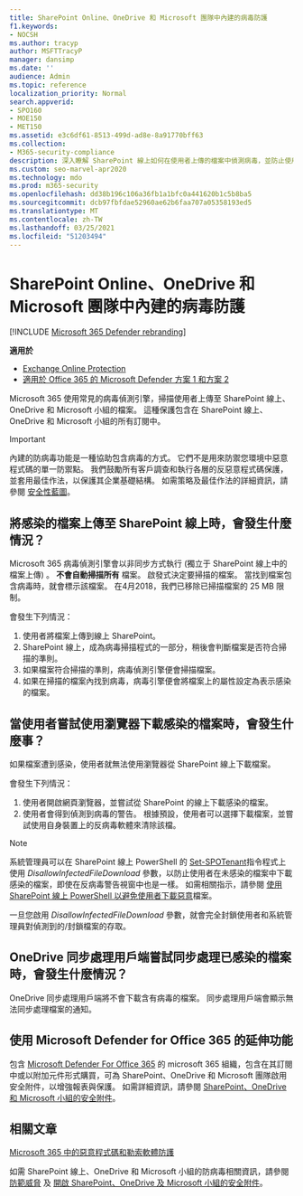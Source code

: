 ```yaml
---
title: SharePoint Online、OneDrive 和 Microsoft 團隊中內建的病毒防護
f1.keywords:
- NOCSH
ms.author: tracyp
author: MSFTTracyP
manager: dansimp
ms.date: ''
audience: Admin
ms.topic: reference
localization_priority: Normal
search.appverid:
- SPO160
- MOE150
- MET150
ms.assetid: e3c6df61-8513-499d-ad8e-8a91770bff63
ms.collection:
- M365-security-compliance
description: 深入瞭解 SharePoint 線上如何在使用者上傳的檔案中偵測病毒，並防止使用者下載或同步處理檔案。
ms.custom: seo-marvel-apr2020
ms.technology: mdo
ms.prod: m365-security
ms.openlocfilehash: dd38b196c106a36fb1a1bfc0a441620b1c5b8ba5
ms.sourcegitcommit: dcb97fbfdae52960ae62b6faa707a05358193ed5
ms.translationtype: MT
ms.contentlocale: zh-TW
ms.lasthandoff: 03/25/2021
ms.locfileid: "51203494"
---
```

# <a name="built-in-virus-protection-in-sharepoint-online-onedrive-and-microsoft-teams"></a>SharePoint Online、OneDrive 和 Microsoft 團隊中內建的病毒防護

[!INCLUDE [Microsoft 365 Defender rebranding](../includes/microsoft-defender-for-office.md)]

**適用於**
- [Exchange Online Protection](exchange-online-protection-overview.md)
- [適用於 Office 365 的 Microsoft Defender 方案 1 和方案 2](defender-for-office-365.md)

Microsoft 365 使用常見的病毒偵測引擎，掃描使用者上傳至 SharePoint 線上、OneDrive 和 Microsoft 小組的檔案。 這種保護包含在 SharePoint 線上、OneDrive 和 Microsoft 小組的所有訂閱中。

> [!IMPORTANT]
> 內建的防病毒功能是一種協助包含病毒的方式。 它們不是用來防禦您環境中惡意程式碼的單一防禦點。 我們鼓勵所有客戶調查和執行各層的反惡意程式碼保護，並套用最佳作法，以保護其企業基礎結構。 如需策略及最佳作法的詳細資訊，請參閱 [安全性藍圖](security-roadmap.md)。

## <a name="what-happens-if-an-infected-file-is-uploaded-to-sharepoint-online"></a>將感染的檔案上傳至 SharePoint 線上時，會發生什麼情況？

Microsoft 365 病毒偵測引擎會以非同步方式執行 (獨立于 SharePoint 線上中的檔案上傳) 。 **不會自動掃描所有** 檔案。 啟發式決定要掃描的檔案。 當找到檔案包含病毒時，就會標示該檔案。 在4月2018，我們已移除已掃描檔案的 25 MB 限制。

會發生下列情況：

1. 使用者將檔案上傳到線上 SharePoint。
2. SharePoint 線上，成為病毒掃描程式的一部分，稍後會判斷檔案是否符合掃描的準則。
3. 如果檔案符合掃描的準則，病毒偵測引擎便會掃描檔案。
4. 如果在掃描的檔案內找到病毒，病毒引擎便會將檔案上的屬性設定為表示感染的檔案。

## <a name="what-happens-when-a-user-tries-to-download-an-infected-file-by-using-the-browser"></a>當使用者嘗試使用瀏覽器下載感染的檔案時，會發生什麼事？

如果檔案遭到感染，使用者就無法使用瀏覽器從 SharePoint 線上下載檔案。

會發生下列情況：

1. 使用者開啟網頁瀏覽器，並嘗試從 SharePoint 的線上下載感染的檔案。
2. 使用者會得到偵測到病毒的警告。 根據預設，使用者可以選擇下載檔案，並嘗試使用自身裝置上的反病毒軟體來清除該檔。

> [!NOTE]
>
> 系統管理員可以在 SharePoint 線上 PowerShell 的 [Set-SPOTenant](/powershell/module/sharepoint-online/Set-SPOTenant)指令程式上使用 *DisallowInfectedFileDownload* 參數，以防止使用者在未感染的檔案中下載感染的檔案，即使在反病毒警告視窗中也是一樣。 如需相關指示，請參閱 [使用 SharePoint 線上 PowerShell 以避免使用者下載惡意](turn-on-mdo-for-spo-odb-and-teams.md#step-2-recommended-use-sharepoint-online-powershell-to-prevent-users-from-downloading-malicious-files)檔案。
>
> 一旦您啟用 *DisallowInfectedFileDownload* 參數，就會完全封鎖使用者和系統管理員對偵測到的/封鎖檔案的存取。

## <a name="what-happens-when-the-onedrive-sync-client-tries-to-sync-an-infected-file"></a>OneDrive 同步處理用戶端嘗試同步處理已感染的檔案時，會發生什麼情況？

OneDrive 同步處理用戶端將不會下載含有病毒的檔案。 同步處理用戶端會顯示無法同步處理檔案的通知。

## <a name="extended-capabilities-with-microsoft-defender-for-office-365"></a>使用 Microsoft Defender for Office 365 的延伸功能

包含 [Microsoft Defender For Office 365](defender-for-office-365.md) 的 microsoft 365 組織，包含在其訂閱中或以附加元件形式購買，可為 SharePoint、OneDrive 和 Microsoft 團隊啟用安全附件，以增強報表與保護。 如需詳細資訊，請參閱 [SharePoint、OneDrive 和 Microsoft 小組的安全附件](mdo-for-spo-odb-and-teams.md)。

## <a name="related-articles"></a>相關文章

[Microsoft 365 中的惡意程式碼和勒索軟體防護](/compliance/assurance/assurance-malware-and-ransomware-protection)

如需 SharePoint 線上、OneDrive 和 Microsoft 小組的防病毒相關資訊，請參閱 [防範威脅](protect-against-threats.md) 及 [開啟 SharePoint、OneDrive 及 Microsoft 小組的安全附件](turn-on-mdo-for-spo-odb-and-teams.md)。
